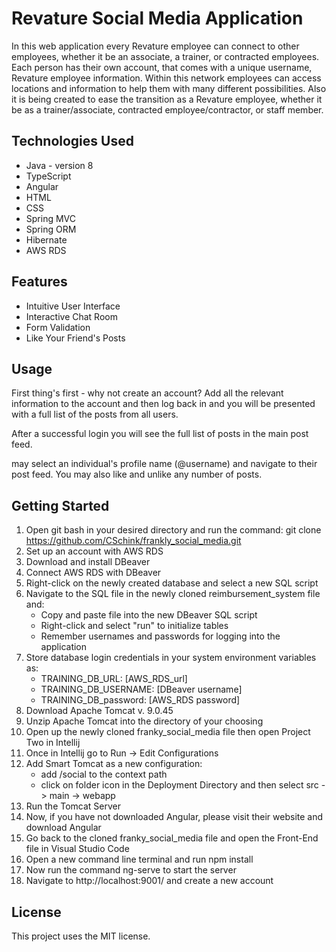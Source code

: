 # Revature Social Media Application

In this web application every Revature employee can connect to other employees, whether it be an associate, a trainer, or contracted employees. Each person has their own account, that comes with a unique username, Revature employee information. Within this network employees can access locations and information to help them with many different possibilities. Also it is being created to ease the transition as a Revature employee, whether it be as a trainer/associate, contracted employee/contractor, or staff member.

## Technologies Used

* Java - version 8
* TypeScript
* Angular
* HTML
* CSS
* Spring MVC
* Spring ORM
* Hibernate
* AWS RDS

## Features

* Intuitive User Interface
* Interactive Chat Room
* Form Validation
* Like Your Friend's Posts

## Usage

First thing's first - why not create an account? Add all the relevant information to the account and then log back in and you will be presented with a full list of the posts from all users. 



After a successful login you will see the full list of posts in the main post feed.



may select an individual's profile name (@username) and navigate to their post feed.  You may also like and unlike any number of posts.



## Getting Started

1. Open git bash in your desired directory and run the command: git clone https://github.com/CSchink/frankly_social_media.git
2. Set up an account with AWS RDS
3. Download and install DBeaver
4. Connect AWS RDS with DBeaver
5. Right-click on the newly created database and select a new SQL script
6. Navigate to the SQL file in the newly cloned reimbursement_system file and:
   * Copy and paste file into the new DBeaver SQL script
   * Right-click and select "run" to initialize tables
   * Remember usernames and passwords for logging into the application
7. Store database login credentials in your system environment variables as:
   * TRAINING_DB_URL: [AWS_RDS_url]
   * TRAINING_DB_USERNAME: [DBeaver username]
   * TRAINING_DB_password: [AWS_RDS password]
8. Download Apache Tomcat v. 9.0.45
9. Unzip Apache Tomcat into the directory of your choosing
10. Open up the newly cloned franky_social_media file then open Project Two in Intellij
11. Once in Intellij go to Run -> Edit Configurations
12. Add Smart Tomcat as a new configuration:
    - add /social to the context path
    - click on folder icon in the Deployment Directory and then select src -> main -> webapp
13. Run the Tomcat Server
14. Now, if you have not downloaded Angular, please visit their website and download Angular
15. Go back to the cloned franky_social_media file and open the Front-End file in Visual Studio Code
16. Open a new command line terminal and run npm install
17. Now run the command ng-serve to start the server
18. Navigate to http://localhost:9001/ and create a new account

## License
This project uses the MIT license.
